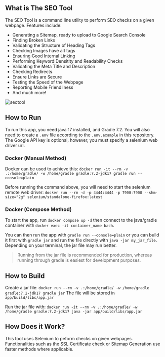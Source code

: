 ## What is The SEO Tool
The SEO Tool is a command line utility to perform SEO checks on a given webpage. Features include:
* Generating a Sitemap, ready to upload to Google Search Console
* Finding Broken Links
* Validating the Structure of Heading Tags
* Checking Images have alt tags
* Ensuring Good Internal Linking
* Performing Keyword Densitity and Readability Checks
* Validating the Meta Title and Description
* Checking Redirects
* Ensure Links are Secure
* Testing the Speed of the Webpage
* Reporting Mobile Friendliness
* And much more!

![seotool](https://github.com/Dylan700/seo-tool/assets/54528768/932774ae-29bb-4950-a55a-3e0f0a41e5cd)

## How to Run
To run this app, you need java 17 installed, and Gradle 7.2. You will also need to create a `.env` file according to the `.env.example` in this repository. The Google API key is optional, however, you must specify a selenium web driver url.

### Docker (Manual Method)
Docker can be used to achieve this:
`docker run -it --rm -v .:/home/gradle/ -w /home/gradle gradle:7.2-jdk17 gradle run --console=plain`

Before running the command above, you will need to start the selenium remote web driver:
`docker run --rm -d -p 4444:4444 -p 7900:7900 --shm-size="2g" selenium/standalone-firefox:latest`

### Docker (Compose Method)
To start the app, run `docker compose up -d` then connect to the java/gradle container with `docker exec -it container_name bash`.

You can then run the app with `gradle run --console=plain` or you can build it first with `gradle jar` and run the file directly with `java -jar my_jar_file`. Depending on your terminal, the jar file may run better.

> Running from the jar file is recommended for production, whereas running through gradle is easiest for development purposes.


## How to Build
Create a jar file:
`docker run --rm -v .:/home/gradle/ -w /home/gradle gradle:7.2-jdk17 gradle jar`
The file will be stored in `app/build/libs/app.jar`

Run the jar file with:
`docker run -it --rm -v .:/home/gradle/ -w /home/gradle gradle:7.2-jdk17 java -jar app/build/libs/app.jar`

## How Does it Work?
This tool uses Selenium to peform checks on given webpages. Functionalities such as the SSL Certificate check or Sitemap Generation use faster methods where applicable.
